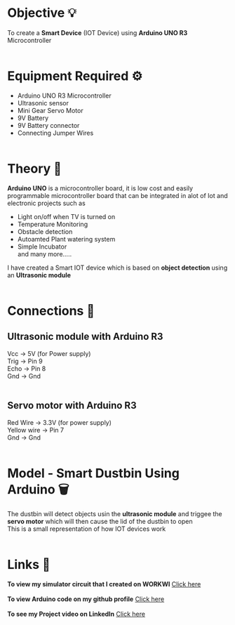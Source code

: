 # Objective 💡
To create a **Smart Device** (IOT Device) using **Arduino UNO R3** Microcontroller <br><br>
# Equipment Required ⚙️
- Arduino UNO R3 Microcontroller
- Ultrasonic sensor
- Mini Gear Servo Motor
- 9V Battery
- 9V Battery connector
- Connecting Jumper Wires <br><br>
# Theory 📖
**Arduino UNO** is a microcontroller board, it is low cost and easily programmable microcontroller board that can be integrated in alot of Iot and electronic projects such as <br>
- Light on/off when TV is turned on
- Temperature Monitoring
- Obstacle detection
- Autoamted Plant watering system
- Simple Incubator <br>
and many more.....<br>
 
I have created a Smart IOT device which is based on **object detection** using an **Ultrasonic module**<br><br>

# Connections 🔌
## Ultrasonic module with Arduino R3
Vcc  -> 5V (for Power supply)<br>
Trig -> Pin 9<br>
Echo -> Pin 8<br>
Gnd  -> Gnd<br><br>
## Servo motor with Arduino R3
Red Wire    -> 3.3V (for power supply) <br>
Yellow wire -> Pin 7 <br>
Gnd         -> Gnd <br><br>

# Model - Smart Dustbin Using Arduino 🗑️

The dustbin will detect objects usin the **ultrasonic module** and triggee the **servo motor** which will then cause the lid of the dustbin to open <br>
This is a small representation of how IOT devices work<br><br>








# Links 🔗


**To view my simulator circuit that I created on WORKWI** [Click here](https://wokwi.com/projects/338614110134469203)<br><br>
**To view Arduino code on my github profile** [Click here](https://github.com/RayanAhmed2000/IOT-Project-using-Arduino/blob/main/Arduino%20Code.cpp)<br><br>
**To see my Project video on LinkedIn** [Click here]()
